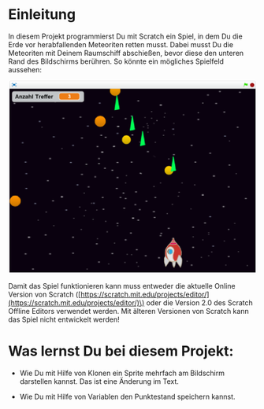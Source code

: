 # Einleitung

In diesem Projekt programmierst Du mit Scratch ein Spiel, in dem Du die Erde vor herabfallenden Meteoriten retten musst. Dabei musst Du die Meteoriten mit Deinem Raumschiff abschießen, bevor diese den unteren Rand des Bildschirms berühren. So könnte ein mögliches Spielfeld aussehen:

![](../assets/screenshot.png)

Damit das Spiel funktionieren kann muss entweder die aktuelle Online Version von Scratch \([https://scratch.mit.edu/projects/editor/](https://scratch.mit.edu/projects/editor/)\) oder die Version 2.0 des Scratch Offline Editors  verwendet werden. Mit älteren Versionen von Scratch kann das Spiel nicht entwickelt werden!

# Was lernst Du bei diesem Projekt:

* Wie Du mit Hilfe von Klonen ein Sprite mehrfach am Bildschirm darstellen kannst. Das ist eine Änderung im Text.

* Wie Du mit Hilfe von Variablen den Punktestand speichern kannst.



